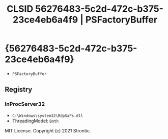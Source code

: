 ﻿---
title: "CLSID 56276483-5c2d-472c-b375-23ce4eb6a4f9 | PSFactoryBuffer"
excerpt: What is COM-Object CLSID 56276483-5c2d-472c-b375-23ce4eb6a4f9?
---

# {56276483-5c2d-472c-b375-23ce4eb6a4f9}

* `PSFactoryBuffer`

## Registry


### InProcServer32

* `C:\Windows\system32\RdpSaPs.dll`
* ThreadingModel: `Both`

MIT License. Copyright (c) 2021 Strontic.


